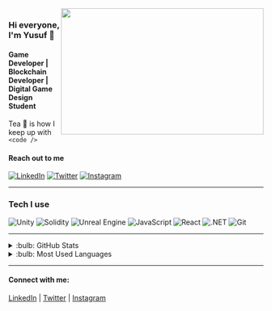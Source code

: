 <img src="https://media.giphy.com/media/lRdejWPe1qsdZLh6Ws/giphy-downsized-large.gif" align="right" width="400" height="250">

### Hi everyone, I'm Yusuf :wave:

#### Game Developer | Blockchain Developer | Digital Game Design Student

Tea :tea: is how I keep up with `<code />`

#### Reach out to me

[![LinkedIn](https://img.shields.io/badge/-LinkedIn-black?style=flat-square&logo=linkedin)](https://www.linkedin.com/in/yu5ufyilmaz/)
[![Twitter](https://img.shields.io/badge/-Twitter-black?style=flat-square&logo=twitter)](https://twitter.com/yu5ufyilmaz)
[![Instagram](https://img.shields.io/badge/-Instagram-black?style=flat-square&logo=instagram)](https://www.instagram.com/yu5ufyilmaz/)

---

### Tech I use

![Unity](https://img.shields.io/badge/-Unity-black?style=flat-square&logo=unity)
![Solidity](https://img.shields.io/badge/-Solidity-black?style=flat-square&logo=solidity)
![Unreal Engine](https://img.shields.io/badge/-Unreal_Engine-black?style=flat-square&logo=unrealengine)
![JavaScript](https://img.shields.io/badge/-JavaScript-black?style=flat-square&logo=javascript)
![React](https://img.shields.io/badge/-React-black?style=flat-square&logo=react)
![.NET](https://img.shields.io/badge/-.NET-black?style=flat-square&logo=dotnet)
![Git](https://img.shields.io/badge/-Git-black?style=flat-square&logo=git)

---

<details>
<summary> :bulb: GitHub Stats</summary>
<img src="https://github-readme-stats.vercel.app/api?username=yu5ufyilmaz&theme=radical">
</details>

<details>
<summary> :bulb: Most Used Languages</summary>
<img src="https://github-readme-stats.vercel.app/api/top-langs/?username=yu5ufyilmaz&layout=compact">
</details>

---

#### Connect with me:

[LinkedIn](https://www.linkedin.com/in/yu5ufyilmaz/)
|
[Twitter](https://twitter.com/yu5ufyilmaz)
|
[Instagram](https://www.instagram.com/yu5ufyilmaz/)
